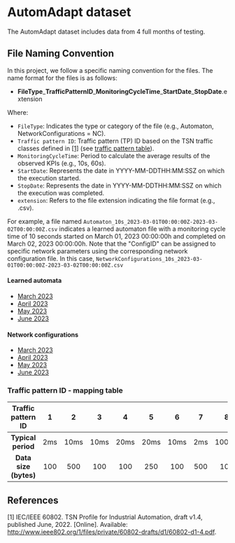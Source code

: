 AutomAdapt dataset
=======
The AutomAdapt dataset includes data from 4 full months of testing.

## File Naming Convention

In this project, we follow a specific naming convention for the files. The name format for the files is as follows:

- **FileType**\_**TrafficPatternID**\_**MonitoringCycleTime**\_**StartDate**\_**StopDate**.extension 

Where:
- `FileType`: Indicates the type or category of the file (e.g., Automaton, NetworkConfigurations = NC).
- `Traffic pattern ID`: Traffic pattern (TP) ID based on the TSN traffic classes defined in [[1]](#1) (see [traffic pattern table](https://github.com/FLSchempp/AutomAdapt/edit/main/Dataset/README.md#traffic-pattern-id---mapping-table)).
- `MonitoringCycleTime`: Period to calculate the average results of the observed KPIs (e.g., 10s, 60s).
- `StartDate`: Represents the date in YYYY-MM-DDTHH:MM:SSZ on which the execution started.
- `StopDate`: Represents the date in YYYY-MM-DDTHH:MM:SSZ on which the execution was completed.
- `extension`: Refers to the file extension indicating the file format (e.g., .csv).

For example, a file named `Automaton_10s_2023-03-01T00:00:00Z-2023-03-02T00:00:00Z.csv` indicates a learned automaton file with a monitoring cycle time of 10 seconds started on March 01, 2023 00:00:00h and completed on March 02, 2023 00:00:00h. Note that the "ConfigID" can be assigned to specific network parameters using the corresponding network configuration file. In this case, `NetworkConfigurations_10s_2023-03-01T00:00:00Z-2023-03-02T00:00:00Z.csv`

#### Learned automata
  - [March 2023](https://github.com/FLSchempp/AutomAdapt/tree/main/Dataset/March%202023)
  - [April 2023](https://github.com/FLSchempp/AutomAdapt/tree/main/Dataset/April%202023)
  - [May 2023](https://github.com/FLSchempp/AutomAdapt/tree/main/Dataset/May%202023)
  - [June 2023](https://github.com/FLSchempp/AutomAdapt/tree/main/Dataset/June%202023)

#### Network configurations
  - [March 2023](https://github.com/FLSchempp/AutomAdapt/tree/main/Dataset/March%202023)
  - [April 2023](https://github.com/FLSchempp/AutomAdapt/tree/main/Dataset/April%202023)
  - [May 2023](https://github.com/FLSchempp/AutomAdapt/tree/main/Dataset/May%202023)
  - [June 2023](https://github.com/FLSchempp/AutomAdapt/tree/main/Dataset/June%202023)

### Traffic pattern ID - mapping table

| Traffic pattern ID  | 1    | 2     | 3    | 4    | 5    | 6    | 7     | 8      | 9    | 10   | 11    | 12   | 13   | 14   | 15   |
| :---: | :---: | :---: | :---: | :---: | :---: | :---: | :---: | :---: | :---: | :---: | :---: | :---: | :---: | :---: | :---: |
| **Typical period**  | 2ms  | 10ms  | 10ms | 20ms | 20ms | 10ms | 2ms   | 100ms  | 1s   | 1s   | 200ms | 25ms | 20ms | TBD | TBD |
| **Data size (bytes)** | 100  | 500   | 100  | 100  | 250  | 100  | 500   | 100    | 1000 | 500  | 100   | 50   | 50   | TBD   | TBD   |


## References
<a id="1">[1]</a> 
IEC/IEEE 60802. TSN Profile for Industrial Automation, draft v1.4,
published June, 2022. [Online]. Available: http://www.ieee802.org/1/files/private/60802-drafts/d1/60802-d1-4.pdf.
